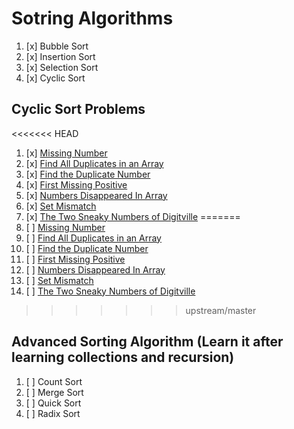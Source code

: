 # Sotring Algorithms

01. [x] Bubble Sort
02. [x] Insertion Sort
03. [x] Selection Sort
04. [x] Cyclic Sort

## Cyclic Sort Problems

<<<<<<< HEAD
01. [x] [Missing Number](https://leetcode.com/problems/missing-number/)
02. [x] [Find All Duplicates in an Array](https://leetcode.com/problems/find-all-duplicates-in-an-array/description/)
03. [x] [Find the Duplicate Number](https://leetcode.com/problems/find-the-duplicate-number/)
04. [x] [First Missing Positive](https://leetcode.com/problems/first-missing-positive/description/)
05. [x] [Numbers Disappeared In Array](https://leetcode.com/problems/find-all-numbers-disappeared-in-an-array/)
06. [x] [Set Mismatch](https://leetcode.com/problems/set-mismatch/description/)
07. [x] [The Two Sneaky Numbers of Digitville](https://leetcode.com/problems/the-two-sneaky-numbers-of-digitville/)
=======
01. [ ] [Missing Number](https://leetcode.com/problems/missing-number/)
02. [ ] [Find All Duplicates in an Array](https://leetcode.com/problems/find-all-duplicates-in-an-array/description/)
03. [ ] [Find the Duplicate Number](https://leetcode.com/problems/find-the-duplicate-number/)
04. [ ] [First Missing Positive](https://leetcode.com/problems/first-missing-positive/description/)
05. [ ] [Numbers Disappeared In Array](https://leetcode.com/problems/find-all-numbers-disappeared-in-an-array/)
06. [ ] [Set Mismatch](https://leetcode.com/problems/set-mismatch/description/)
07. [ ] [The Two Sneaky Numbers of Digitville](https://leetcode.com/problems/the-two-sneaky-numbers-of-digitville/)
>>>>>>> upstream/master


## Advanced Sorting Algorithm (Learn it after learning collections and recursion)

01. [ ] Count Sort
02. [ ] Merge Sort
03. [ ] Quick Sort
04. [ ] Radix Sort
